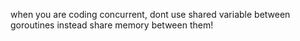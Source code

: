 when you are coding concurrent, dont use shared variable between goroutines
instead share memory between them!
